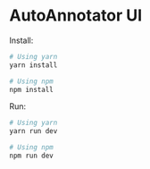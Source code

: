 # AutoAnnotator UI

Install: 
```bash
# Using yarn
yarn install

# Using npm
npm install
```

Run:
```bash
# Using yarn
yarn run dev

# Using npm
npm run dev
```

